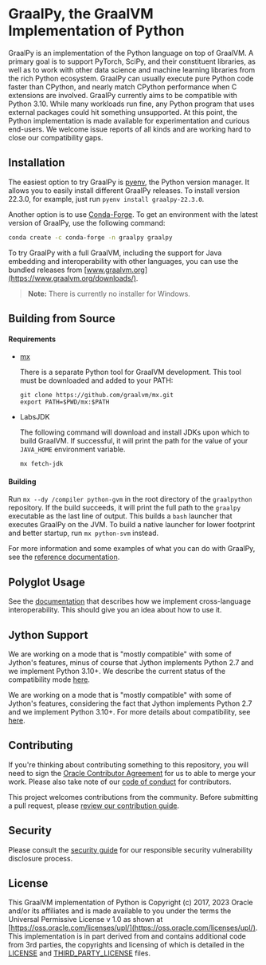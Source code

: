 # GraalPy, the GraalVM Implementation of Python

GraalPy is an implementation of the Python language on top of GraalVM.
A primary goal is to support PyTorch, SciPy, and their constituent libraries, as well as to work with other data science and machine learning libraries from the rich Python ecosystem.
GraalPy can usually execute pure Python code faster than CPython, and nearly match CPython performance when C extensions are involved.
GraalPy currently aims to be compatible with Python 3.10.
While many workloads run fine, any Python program that uses external packages could hit something unsupported.
At this point, the Python implementation is made available for experimentation and curious end-users.
We welcome issue reports of all kinds and are working hard to close our compatibility gaps.

## Installation

The easiest option to try GraalPy is [pyenv](https://github.com/pyenv/pyenv/), the Python version manager.
It allows you to easily install different GraalPy releases.
To install version 22.3.0, for example, just run `pyenv install graalpy-22.3.0`.

Another option is to use [Conda-Forge](https://conda-forge.org/).
To get an environment with the latest version of GraalPy, use the following command:

```bash
conda create -c conda-forge -n graalpy graalpy
```

To try GraalPy with a full GraalVM, including the support for Java embedding and interoperability with other languages, you can use the bundled releases from [www.graalvm.org](https://www.graalvm.org/downloads/).

>**Note:** There is currently no installer for Windows.

## Building from Source

#### Requirements

* [mx](https://github.com/graalvm/mx)

  There is a separate Python tool for GraalVM development. This tool must be downloaded and added to your PATH:
  
  ```shell
  git clone https://github.com/graalvm/mx.git
  export PATH=$PWD/mx:$PATH
  ```
* LabsJDK

  The following command will download and install JDKs upon which to build GraalVM. If successful, it will print the path for the value of your `JAVA_HOME` environment variable. 
  ```shell
  mx fetch-jdk
  ```
 
#### Building

Run `mx --dy /compiler python-gvm` in the root directory of the `graalpython` repository.
If the build succeeds, it will print the full path to the `graalpy` executable as the last line of output.
This builds a `bash` launcher that executes GraalPy on the JVM.
To build a native launcher for lower footprint and better startup, run `mx python-svm` instead.

For more information and some examples of what you can do with GraalPy, see the [reference documentation](https://www.graalvm.org/reference-manual/python/).

## Polyglot Usage

See the [documentation](docs/user/Interoperability.md) that describes how we implement
cross-language interoperability. 
This should give you an idea about how to use it.

## Jython Support

We are working on a mode that is "mostly compatible" with some of Jython's
features, minus of course that Jython implements Python 2.7 and we implement
Python 3.10+. 
We describe the current status of the compatibility mode [here](docs/user/Jython.md).

We are working on a mode that is "mostly compatible" with some of Jython's features, considering the fact that Jython implements Python 2.7 and we implement Python 3.10+. 
For more details about compatibility, see [here](docs/user/Jython.md).

## Contributing

If you're thinking about contributing something to this repository, you will need to sign the [Oracle Contributor Agreement](http://www.graalvm.org/community/contributors/) for us to able to merge your work.
Please also take note of our [code of conduct](http://www.graalvm.org/community/conduct/) for contributors.

This project welcomes contributions from the community. Before submitting a pull request, please [review our contribution guide](./CONTRIBUTING.md).

## Security

Please consult the [security guide](./SECURITY.md) for our responsible security vulnerability disclosure process.

## License

This GraalVM implementation of Python is Copyright (c) 2017, 2023 Oracle and/or its affiliates and is made available to you under the terms the Universal Permissive License v 1.0 as shown at [https://oss.oracle.com/licenses/upl/](https://oss.oracle.com/licenses/upl/).
This implementation is in part derived from and contains additional code from 3rd parties, the copyrights and licensing of which is detailed in the [LICENSE](./LICENSE.txt) and [THIRD_PARTY_LICENSE](THIRD_PARTY_LICENSE.txt) files.
